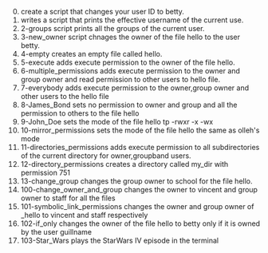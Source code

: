 0. create a script that changes your user ID to betty. 
1. writes a script that prints the effective username of the current use.
3. 2-groups script prints all the groups of the current user.
4. 3-new_owner script chnages the owner of the file hello to the user betty.
5. 4-empty creates an empty file called hello.
6. 5-execute adds execute permission to the owner of the file hello.
7. 6-multiple_permissions adds execute permission to the owner and group owner and read permission to other users to hello file.
8. 7-everybody adds execute permission to the owner,group owner and other users to the hello file
9. 8-James_Bond sets no permission to owner and group and all the permission to others to the file hello
10. 9-John_Doe sets the mode of the file hello tp -rwxr -x -wx
11. 10-mirror_permissions sets the mode of the file hello the same as olleh's mode
12. 11-directories_permissions adds execute permission to all subdirectories of the current directory for owner,groupband users.
13. 12-directory_permissions creates a directory called my_dir with permission 751
14. 13-change_group changes the group owner to school for the file hello.
15. 100-change_owner_and_group changes the owner to vincent and group owner to staff for all the files
16. 101-symbolic_link_permissions changes the owner and group owner of _hello to vincent and staff respectively
17. 102-if_only changes the owner of the file hello to betty only if it is owned by the user guillname
18. 103-Star_Wars plays the StarWars IV episode in the terminal
